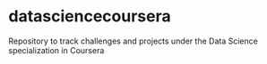 # datasciencecoursera
Repository to track challenges and projects under the Data Science specialization in Coursera
